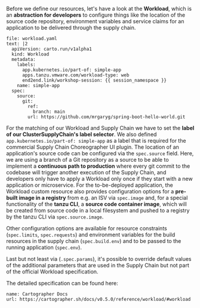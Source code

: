 Before we define our resources, let's have a look at the **Workload**, which is an **abstraction for developers** to configure things like the location of the source code repository, environment variables and service claims for an application to be delivered through the supply chain.
```editor:append-lines-to-file
file: workload.yaml
text: |2
  apiVersion: carto.run/v1alpha1
  kind: Workload
  metadata:
    labels:
      app.kubernetes.io/part-of: simple-app
      apps.tanzu.vmware.com/workload-type: web
      end2end.link/workshop-session: {{ session_namespace }}
    name: simple-app
  spec:
    source:
      git:
        ref:
          branch: main
        url: https://github.com/mrgaryg/spring-boot-hello-world.git
```
For the matching of our Workload and Supply Chain we have to set the **label of our ClusterSupplyChain's label selector**. We also defined `app.kubernetes.io/part-of: simple-app` as a label that is required for the commercial Supply Chain Choreographer UI plugin. 
The location of an application's source code can be configured via the `spec.source` field. Here, we are using a branch of a Git repository as a source to be able to implement a **continuous path to production** where every git commit to the codebase will trigger another execution of the Supply Chain, and developers only have to apply a Workload only once if they start with a new application or microservice. 
For the to-be-deployed application, the Workload custom resource also provides configuration options for a **pre-built image in a registry** from e.g. an ISV via `spec.image` and, for a special functionality of the **tanzu CLI**, a **source code container image**, which will be created from source code in a local filesystem and pushed to a registry by the tanzu CLI via `spec.source.image`.

Other configuration options are available for resource constraints (`spec.limits`, `spec.requests`) and environment variables for the build resources in the supply chain (`spec.build.env`) and to be passed to the running application (`spec.env`).

Last but not least via (`.spec.params`), it's possible to override default values of the additional parameters that are used in the Supply Chain but not part of the official Workload specification.

The detailed specification can be found here: 
```dashboard:reload-dashboard
name: Cartographer Docs
url: https://cartographer.sh/docs/v0.5.0/reference/workload/#workload
```